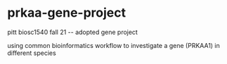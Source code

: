 # prkaa-gene-project
pitt biosc1540 fall 21 -- adopted gene project

using common bioinformatics workflow to investigate a gene (PRKAA1) in different species
